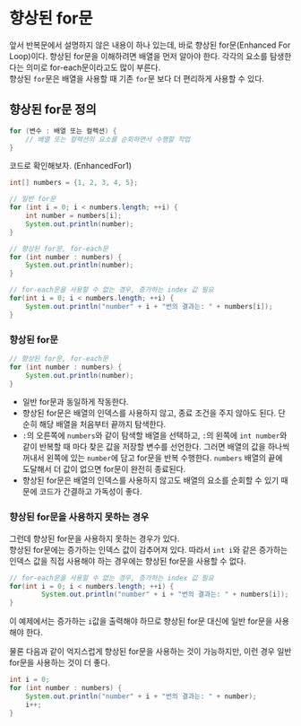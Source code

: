 # 향상된 for문
앞서 반복문에서 설명하지 않은 내용이 하나 있는데, 바로 향상된 for문(Enhanced For Loop)이다.
향상된 for문을 이해하려면 배열을 먼저 알아야 한다. 각각의 요소를 탐생한다는 의미로 for-each문이라고도
많이 부른다. <br/>
향상된 `for`문은 배열을 사용할 때 기존 `for`문 보다 더 편리하게 사용할 수 있다.

## 향상된 for문 정의
```java
for (변수 : 배열 또는 컬렉션) {
	// 배열 또는 컬렉션의 요소를 순회하면서 수행할 작업 
}
```

코드로 확인해보자. (EnhancedFor1)

```java
int[] numbers = {1, 2, 3, 4, 5};

// 일반 for문
for (int i = 0; i < numbers.length; ++i) {
    int number = numbers[i];
    System.out.println(number);
}

// 향상된 for문, for-each문
for (int number : numbers) {
    System.out.println(number);
}

// for-each문을 사용할 수 없는 경우, 증가하는 index 값 필요
for(int i = 0; i < numbers.length; ++i) {
    System.out.println("number" + i + "번의 결과는: " + numbers[i]);
}
```
### 향상된 for문
```java
// 향상된 for문, for-each문
for (int number : numbers) {
    System.out.println(number);
}
```
- 일반 for문과 동일하게 작동한다.
- 향상된 for문은 배열의 인덱스를 사용하지 않고, 종료 조건을 주지 않아도 된다. 단순히 해당 배열을
처음부터 끝까지 탐색한다.
- `:`의 오른쪽에 `numbers`와 같이 탐색할 배열을 선택하고, `:`의 왼쪽에 `int number`와 같이 반복할 때
마다 찾은 값을 저장할 변수를 선언한다. 그러면 배열의 값을 하나씩 꺼내서 왼쪽에 있는 `number`에 담고
for문을 반복 수행한다. `numbers` 배열의 끝에 도달해서 더 값이 없으면 for문이 완전히 종료된다.
- 향상된 for문은 배열의 인덱스를 사용하지 않고도 배열의 요소를 순회할 수 있기 때문에 코드가 간결하고 가독성이 좋다.

### 향상된 for문을 사용하지 못하는 경우
그런데 향상된 for문을 사용하지 못하는 경우가 있다. <br/>
향상된 for문에는 증가하는 인덱스 값이 감추어져 있다. 따라서 `int i`와 같은 증가하는 인덱스 값을 직접
사용해야 하는 경우에는 향상된 for문을 사용할 수 없다.
```java
// for-each문을 사용할 수 없는 경우, 증가하는 index 값 필요
for(int i = 0; i < numbers.length; ++i) {
		System.out.println("number" + i + "번의 결과는: " + numbers[i]);
}
```
이 예제에서는 증가하는 `i`값을 출력해야 하므로 향상된 for문 대신에 일반 for문을 사용해야 한다.

물론 다음과 같이 억지스럽게 향상된 for문을 사용하는 것이 가능하지만, 이런 경우 일반 for문을 사용하는 것이
더 좋다.
```java
int i = 0;
for (int number : numbers) {
	System.out.println("number" + i + "번의 결과는: " + number);
	i++;
}
```